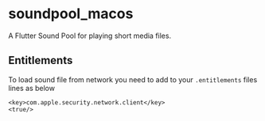 # soundpool_macos

A Flutter Sound Pool for playing short media files.

## Entitlements
To load sound file from network you need to add to your `.entitlements` files lines as below
```
<key>com.apple.security.network.client</key>
<true/>
```

